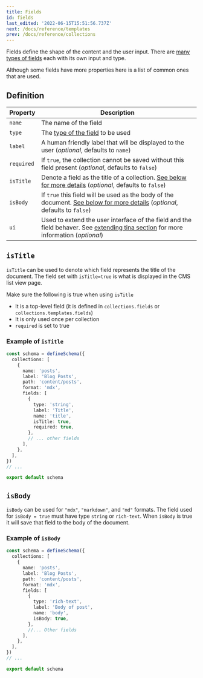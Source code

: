 ```yaml
---
title: Fields
id: fields
last_edited: '2022-06-15T15:51:56.737Z'
next: /docs/reference/templates
prev: /docs/reference/collections
---
```


<!-- # next: /docs/reference/schema -->

Fields define the shape of the content and the user input. There are [many types of fields](/docs/reference/types) each with its own input and type.

Although some fields have more properties here is a list of common ones that are used.

## Definition

| Property   | Description                                                                                                                                                                             |
| ---------- | --------------------------------------------------------------------------------------------------------------------------------------------------------------------------------------- |
| `name`     | The name of the field                                                                                                                                                                   |
| `type`     | The [type of the field](/docs/reference/types/) to be used                                                                                                                              |
| `label`    | A human friendly label that will be displayed to the user (_optional_, defaults to `name`)                                                                                              |
| `required` | If `true`, the collection cannot be saved without this field present (_optional_, defaults to `false`)                                                                                  |
| `isTitle`  | Denote a field as the title of a collection. [See below for more details](#istitle) (_optional_, defaults to `false`)                                                                   |
| `isBody`   | If `true` this field will be used as the body of the document. [See below for more details](#isbody) (_optional_, defaults to `false`)                                                  |
| `ui`       | Used to extend the user interface of the field and the field behaver. See [extending tina section](/docs/extending-tina/overview/#customizing-fields) for more information (_optional_) |

## `isTitle`

`isTitle` can be used to denote which field represents the title of the document. The field set with `isTitle=true` is what is displayed in the CMS list view page.

Make sure the following is true when using `isTitle`

- It is a top-level field (it is defined in `collections.fields` or `collections.templates.fields`)
- It is only used once per collection
- `required` is set to true

### Example of `isTitle`

```ts
const schema = defineSchema({
  collections: [
    {
      name: 'posts',
      label: 'Blog Posts',
      path: 'content/posts',
      format: 'mdx',
      fields: [
        {
          type: 'string',
          label: 'Title',
          name: 'title',
          isTitle: true,
          required: true,
        },
        // ... other fields
      ],
    },
  ],
})
// ...

export default schema
```

## `isBody`

`isBody` can be used for `"mdx"`, `"markdown"`, and `"md"` formats. The field used for `isBody = true` must have type `string` or `rich-text`. When `isBody` is true it will save that field to the body of the document.

### Example of `isBody`

```ts
const schema = defineSchema({
  collections: [
    {
      name: 'posts',
      label: 'Blog Posts',
      path: 'content/posts',
      format: 'mdx',
      fields: [
        {
          type: 'rich-text',
          label: 'Body of post',
          name: 'body',
          isBody: true,
        },
        //... Other fields
      ],
    },
  ],
})
// ...

export default schema
```
